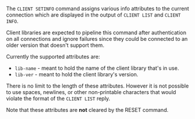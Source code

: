 The `CLIENT SETINFO` command assigns various info attributes to the current connection which are displayed in the output of `CLIENT LIST` and `CLIENT INFO`.

Client libraries are expected to pipeline this command after authentication on all connections
and ignore failures since they could be connected to an older version that doesn't support them.

Currently the supported attributes are:
* `lib-name` - meant to hold the name of the client library that's in use.
* `lib-ver` - meant to hold the client library's version.

There is no limit to the length of these attributes. However it is not possible to use spaces, newlines, or other non-printable characters that would violate the format of the `CLIENT LIST` reply.

Note that these attributes are **not** cleared by the RESET command.
